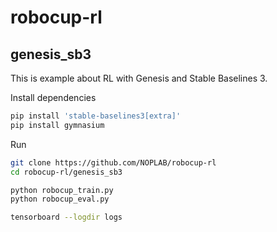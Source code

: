# robocup-rl

## genesis_sb3

This is example about RL with Genesis and Stable Baselines 3.

Install dependencies 

```bash
pip install 'stable-baselines3[extra]'
pip install gymnasium
```

Run

```bash
git clone https://github.com/NOPLAB/robocup-rl
cd robocup-rl/genesis_sb3

python robocup_train.py
python robocup_eval.py

tensorboard --logdir logs
```
